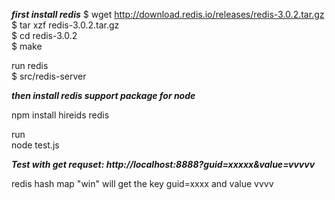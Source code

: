 ***first install redis***
$ wget http://download.redis.io/releases/redis-3.0.2.tar.gz   
$ tar xzf redis-3.0.2.tar.gz   
$ cd redis-3.0.2   
$ make   

run redis   
$ src/redis-server   

***then install redis support package for node***

npm install hireids redis

run   
node test.js   

***Test with get requset: http://localhost:8888?guid=xxxxx&value=vvvvv***

redis hash map "win" will get the key guid=xxxx and value vvvv 




